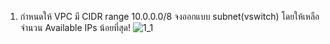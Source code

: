 
1) กำหนดให้ VPC มี CIDR range 10.0.0.0/8 จงออกแบบ subnet(vswitch) โดยให้เหลือจำนวน Available IPs น้อยที่สุด!
![1_1](https://user-images.githubusercontent.com/110074022/222391329-ecb33cac-294a-412c-8b4b-d9d5b02fa282.png)
